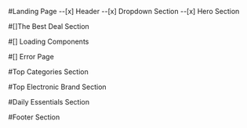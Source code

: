 #Landing Page
--[x] Header
--[x] Dropdown Section
--[x] Hero Section

#[]The Best Deal Section

#[] Loading Components

#[] Error Page

#Top Categories Section

#Top Electronic Brand Section

#Daily Essentials Section

#Footer Section
